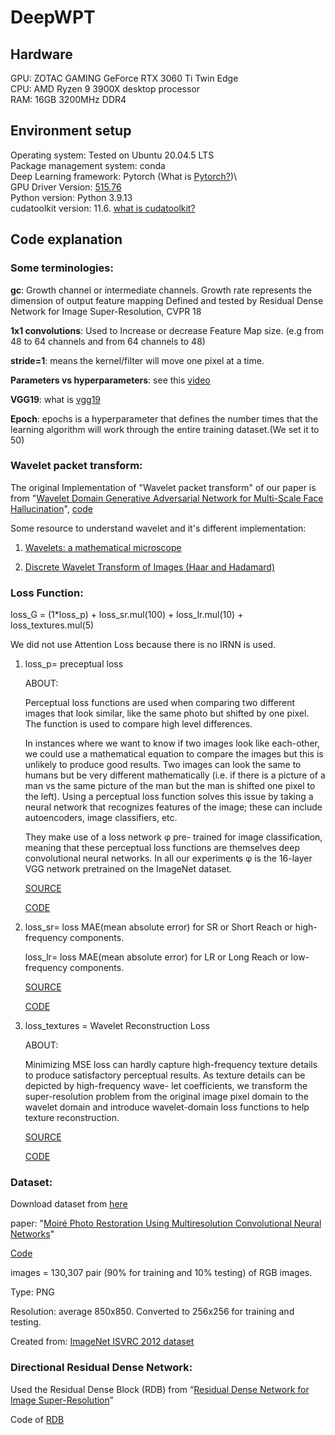 # DeepWPT

## Hardware
GPU: ZOTAC GAMING GeForce RTX 3060 Ti Twin Edge\
CPU: AMD Ryzen 9 3900X desktop processor\
RAM: 16GB 3200MHz DDR4

## Environment setup
Operating system: Tested on Ubuntu 20.04.5 LTS \
Package management system:  conda\
Deep Learning framework:    Pytorch (What is [Pytorch?](https://www.javatpoint.com/pytorch-introduction))\                    
GPU Driver Version:  [515.76](https://www.nvidia.com/en-us/drivers/results/193095/)\
Python version: Python 3.9.13\
cudatoolkit version: 11.6.   [what is cudatoolkit?](https://anaconda.org/nvidia/cudatoolkit)



## Code explanation

### Some terminologies:
**gc**: Growth channel or intermediate channels. Growth rate represents the dimension of output feature mapping Defined and tested by Residual Dense Network for Image Super-Resolution, CVPR 18

**1x1 convolutions**: Used to Increase or decrease  Feature Map size. (e.g from 48 to 64 channels and from 64 channels to 48)

**stride=1**: means the kernel/filter will move one pixel  at a time.

**Parameters vs hyperparameters**: see this [video](https://www.youtube.com/watch?v=V4AcLJ2cgmU)


**VGG19**: what is [vgg19](https://deepchecks.com/glossary/vggnet/)

**Epoch**: epochs is a hyperparameter that defines the number times that the learning 
algorithm will work through the entire training dataset.(We set it to 50)




### Wavelet packet transform:
The original Implementation of "Wavelet packet transform" of our paper is from "[Wavelet Domain Generative Adversarial Network for Multi-Scale Face Hallucination](https://link.springer.com/article/10.1007/s11263-019-01154-8)",  [code](https://github.com/hhb072/WaveletSRNet/blob/f0219900056c505143d9831b44a112453784b2a7/networks.py)


Some resource to understand wavelet and it's different implementation:

1. [Wavelets: a mathematical microscope](https://www.youtube.com/watch?v=jnxqHcObNK4&t=1405s)

2. [Discrete Wavelet Transform of Images (Haar and Hadamard)](https://www.youtube.com/watch?v=1BTyUIPMMbw&t=1655s)


### Loss Function:

loss_G = (1*loss_p) + loss_sr.mul(100) + loss_lr.mul(10) + loss_textures.mul(5)

We did not use Attention Loss because there is no IRNN is used.


1. loss_p= preceptual loss

    ABOUT:

    Perceptual loss functions are used when comparing two different images that look similar, 
    like the same photo but shifted by one pixel. The function is used to compare high level differences.
    
    In instances where we want to know if two images look like each-other, we could use a mathematical equation to compare the images but this is             unlikely to produce good results. Two images can look the same to humans but be very different mathematically (i.e. if there is a picture of a man vs     the same picture of the man but the man is shifted one pixel to the left). Using a perceptual loss function solves this issue by taking a neural         network that recognizes features of the image; these can include autoencoders, image classifiers, etc.
    
    They make use of a loss network φ pre-
    trained for image classification, meaning that these perceptual loss functions are
    themselves deep convolutional neural networks. In all our experiments φ is the
    16-layer VGG network pretrained on the ImageNet dataset.

    [SOURCE](https://link.springer.com/article/10.1007/s10845-022-02003-1)

    [CODE](https://github.com/tyui592/Perceptual_loss_for_real_time_style_transfer)
  
  
  
2. loss_sr= loss MAE(mean absolute error) for SR or Short Reach or high-frequency components.

   loss_lr=  loss MAE(mean absolute error) for LR or Long Reach or low-frequency components.
   
    [SOURCE](https://link.springer.com/article/10.1007/s11263-019-01154-8)

    [CODE](https://github.com/hhb072/WaveletSRNet )



3. loss_textures = Wavelet Reconstruction Loss


    ABOUT:

    Minimizing MSE loss can hardly capture high-frequency
    texture details to produce satisfactory perceptual results.
    As texture details can be depicted by high-frequency wave-
    let coefficients, we transform the super-resolution problem
    from the original image pixel domain to the wavelet domain
    and introduce wavelet-domain loss functions to help texture
    reconstruction.

    [SOURCE](https://link.springer.com/article/10.1007/s11263-019-01154-8)

    [CODE](https://github.com/hhb072/WaveletSRNet )





### Dataset:
Download dataset from [here](https://drive.google.com/drive/folders/109cAIZ0ffKLt34P7hOMKUO14j3gww2UC)

paper: "[Moiré Photo Restoration Using Multiresolution
Convolutional Neural Networks](https://arxiv.org/abs/1805.02996)"

[Code](https://github.com/ZhengJun-AI/MoirePhotoRestoration-MCNN)


images = 130,307 pair (90% for training and 10% testing) of RGB images.

Type: PNG

Resolution: average 850x850. Converted to 256x256 for training and testing.  

Created from: [ImageNet ISVRC 2012 dataset](https://image-net.org/download.php)


### Directional Residual Dense Network:

Used the Residual Dense Block (RDB) from “[Residual Dense Network for Image Super-Resolution](https://arxiv.org/abs/1802.08797)”

Code of [RDB](https://github.com/yjn870/RDN-pytorch)
